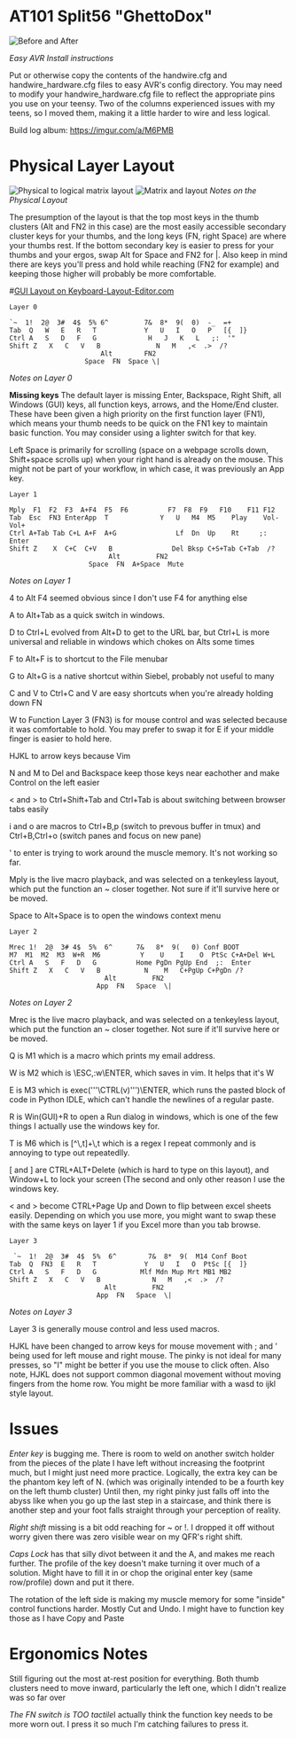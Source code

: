 AT101 Split56 "GhettoDox"
=============

![Before and After](https://raw.githubusercontent.com/FletchINKy/AT101_Split56/master/before_after.png)

*Easy AVR Install instructions*

Put or otherwise copy the contents of the handwire.cfg and handwire_hardware.cfg files to easy AVR's config directory. You may need to modify your handwire_hardware.cfg file to reflect the appropriate pins you use on your teensy. Two of the columns experienced issues with my teens, so I moved them, making it a little harder to wire and less logical. 

Build log album: https://imgur.com/a/M6PMB


Physical Layer Layout
=====================

![Physical to logical matrix layout](https://raw.githubusercontent.com/FletchINKy/AT101_Split56/master/Config_Matrix_to_Physical.png)
![Matrix and layout](https://raw.githubusercontent.com/FletchINKy/AT101_Split56/master/plotting_AT101_dox_layout.png)
_Notes on the Physical Layout_

The presumption of the layout is that the top most keys in the thumb clusters (Alt
and FN2 in this case) are the most easily accessible secondary cluster keys for
your thumbs, and the long keys (FN, right Space) are where your thumbs rest. If the
bottom secondary key is easier to press for your thumbs and your ergos, swap Alt
for Space and FN2 for \|. Also keep in mind there are keys you'll press and hold
while reaching (FN2 for example) and keeping those higher will probably be more
comfortable.

#[GUI Layout on Keyboard-Layout-Editor.com](http://www.keyboard-layout-editor.com/#/gists/4ee859fd40c0fa56aad4)

    Layer 0
    
    `~  1!  2@  3#  4$  5% 6^         7&  8*  9(  0)  -_  =+ 
    Tab  Q   W   E   R   T            Y   U   I   O   P   [{  ]} 
    Ctrl A   S   D   F   G             H   J   K   L   ;:  '" 
    Shift Z   X   C   V   B              N   M   ,<  .>  /? 
                           Alt        FN2
                       Space  FN  Space \|

_Notes on Layer 0_

**Missing keys**
The default layer is missing Enter, Backspace, Right Shift, all Windows (GUI)
keys, all function keys, arrows, and the Home/End cluster. These have been given a
high priority on the first function layer (FN1), which means your thumb needs to be
quick on the FN1 key to maintain basic function. You may consider using a lighter
switch for that key.

Left Space is primarily for scrolling (space on a webpage scrolls down, Shift+space
scrolls up) when your right hand is already on the mouse. This might not be part of
your workflow, in which case, it was previously an App key.

    


  
    
    Layer 1

    Mply  F1  F2  F3  A+F4  F5  F6          F7  F8  F9   F10    F11 F12 
    Tab  Esc  FN3 EnterApp  T             Y   U   M4  M5    Play    Vol- Vol+
    Ctrl A+Tab Tab C+L A+F  A+G               Lf  Dn  Up    Rt     ;: Enter
    Shift Z    X  C+C  C+V   B               Del Bksp C+S+Tab C+Tab  /? 
                             Alt         FN2
                        Space  FN  A+Space  Mute

_Notes on Layer 1_

4 to Alt F4 seemed obvious since I don't use F4 for anything else

A to Alt+Tab as a quick switch in windows.

D to Ctrl+L evolved from Alt+D to get to the URL bar, but Ctrl+L is more universal and reliable in windows which chokes on Alts some times

F to Alt+F is to shortcut to the File menubar

G to Alt+G is a native shortcut within Siebel, probably not useful to many

C and V to Ctrl+C and V are easy shortcuts when you're already holding down FN

W to Function Layer 3 (FN3) is for mouse control and was selected because it was
comfortable to hold. You may prefer to swap it for E if your middle finger is
easier to hold here.

HJKL to arrow keys because Vim

N and M to Del and Backspace keep those keys near eachother and make Control on the left easier

< and > to Ctrl+Shift+Tab and Ctrl+Tab is about switching between browser tabs easily

i and o are macros to Ctrl+B,p (switch to prevous buffer in tmux) and Ctrl+B,Ctrl+o (switch panes and focus on new pane)

' to enter is trying to work around the muscle memory. It's not working so far.

Mply is the live macro playback, and was selected on a tenkeyless layout, which put
the function an ~ closer together. Not sure if it'll survive here or be moved.

Space to Alt+Space is to open the windows context menu

    Layer 2
    
    Mrec 1!  2@  3# 4$  5%  6^      7&   8*  9(   0) Conf BOOT
    M7  M1  M2  M3  W+R  M6          Y    U    I    O  PtSc C+A+Del W+L
    Ctrl A   S   F   D   G          Home PgDn PgUp End  ;:  Enter 
    Shift Z   X   C   V   B           N    M   C+PgUp C+PgDn /? 
                            Alt         FN2
                          App  FN   Space  \|

_Notes on Layer 2_

Mrec is the live macro playback, and was selected on a tenkeyless layout, which put
the function an ~ closer together. Not sure if it'll survive here or be moved.

Q is M1 which is a macro which prints my email address.

W is M2 which is \ESC,:w\ENTER, which saves in vim. It helps that it's W

E is M3 which is exec('''\CTRL(v)''')\ENTER, which runs the pasted block of code in
Python IDLE, which can't handle the newlines of a regular paste.

R is Win(GUI)+R to open a Run dialog in windows, which is one of the few things I
actually use the windows key for.

T is M6 which is [^\\,t]+\\,t which is a regex I repeat commonly and is annoying to
type out repeatedlly.

[ and ] are CTRL+ALT+Delete (which is hard to type on this layout), and Window+L to
lock your screen (The second and only other reason I use the windows key.

< and > become CTRL+Page Up and Down to flip between excel sheets easily. Depending
on which you use more, you might want to swap these with the same keys on layer 1
if you Excel more than you tab browse.

    Layer 3
    
     `~  1!  2@  3#  4$  5%  6^        7&  8*  9(  M14 Conf Boot
    Tab  Q  FN3  E   R   T            Y   U   I   O  PtSc [{  ]}
    Ctrl A   S   F   D   G           Mlf Mdn Mup Mrt MB1 MB2 
    Shift Z   X   C   V   B             N   M   ,<  .>  /? 
                            Alt         FN2
                          App  FN   Space  \|

_Notes on Layer 3_

Layer 3 is generally mouse control and less used macros.

HJKL have been changed to arrow keys for mouse movement with ; and ' being used for
left mouse and right mouse. The pinky is not ideal for many presses, so "I" might be
better if you use the mouse to click often. Also note, HJKL does not support common
diagonal movement without moving fingers from the home row. You might be more
familiar with a wasd to ijkl style layout.

Issues
======
*Enter key* is bugging me. There is room to weld on another switch holder from
the pieces of the plate I have left without increasing the footprint much, but I
might just need more practice. Logically, the extra key can be the phantom key
left of N. (which was originally intended to be a fourth key on the left thumb
cluster) Until then, my right pinky just falls off into the abyss like when you
go up the last step in a staircase, and think there is another step and your foot
falls straight through your perception of reality.  

*Right shift* missing is a bit odd reaching for ~ or !. I dropped it off without
worry given there was zero visible wear on my QFR's right shift.

*Caps Lock* has that silly divot between it and the A, and makes me reach
further. The profile of the key doesn't make turning it over much of a solution.
Might have to fill it in or chop the original enter key (same row/profile) down
and put it there.

The rotation of the left side is making my muscle memory for some "inside"
control functions harder. Mostly Cut and Undo. I might have to function key those
as I have Copy and Paste

Ergonomics Notes
================
Still figuring out the most at-rest position for everything. Both thumb clusters
need to move inward, particularly the left one, which I didn't realize was so far
over

*The FN switch is TOO tactile*I actually think the function key needs to be more worn out. I press it so much
I'm catching failures to press it.
